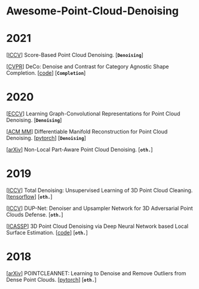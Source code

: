 # Awesome-Point-Cloud-Denoising

# 2021

[[ICCV](https://arxiv.org/abs/2107.10981)] Score-Based Point Cloud Denoising. [**`Denoising`**] 

[[CVPR](https://arxiv.org/abs/2103.16671)] DeCo: Denoise and Contrast for Category Agnostic Shape Completion. [[code](https://github.com/antoalli/Deco)] [**`Completion`**] 

# 2020

[[ECCV](https://arxiv.org/abs/2007.02578)] Learning Graph-Convolutional Representations for Point Cloud Denoising. [**`Denoising`**] 

[[ACM MM](https://arxiv.org/pdf/2007.13551.pdf)] Differentiable Manifold Reconstruction for Point Cloud Denoising. [[pytorch](https://github.com/luost26/DMRDenoise)] [**`Denoising`**] 

[[arXiv](https://arxiv.org/pdf/2003.06631.pdf)] Non-Local Part-Aware Point Cloud Denoising. [**`oth.`**] 

# 2019

[[ICCV](http://openaccess.thecvf.com/content_ICCV_2019/papers/Hermosilla_Total_Denoising_Unsupervised_Learning_of_3D_Point_Cloud_Cleaning_ICCV_2019_paper.pdf)] Total Denoising: Unsupervised Learning of 3D Point Cloud Cleaning. [[tensorflow](https://github.com/phermosilla/TotalDenoising)] [**`oth.`**] 

[[ICCV](https://arxiv.org/abs/1812.11017)] DUP-Net: Denoiser and Upsampler Network for 3D Adversarial Point Clouds Defense. [**`oth.`**] 

[[ICASSP](https://arxiv.org/abs/1904.04427)] 3D Point Cloud Denoising via Deep Neural Network based Local Surface Estimation. [[code](https://github.com/chaojingduan/Neural-Projection)] [**`oth.`**]

# 2018

 [[arXiv](https://arxiv.org/abs/1901.01060)] POINTCLEANNET: Learning to Denoise and Remove Outliers from Dense Point Clouds. [[pytorch](https://github.com/mrakotosaon/pointcleannet)] [**`oth.`**] 
